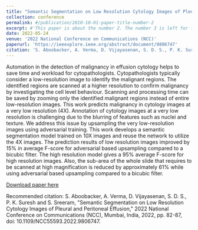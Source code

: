 ```yaml
---
title: "Semantic Segmentation on Low Resolution Cytology Images of Pleural and Peritoneal Effusion"
collection: conference
permalink: #/publication/2010-10-01-paper-title-number-2
excerpt: #'This paper is about the number 2. The number 3 is left for future work.'
date: 2022-05-24
venue: '2022 National Conference on Communications (NCC)'
paperurl: 'https://ieeexplore.ieee.org/abstract/document/9806747'
citation: 'S. Aboobacker, A. Verma, D. Vijayasenan, S. D. S., P. K. Suresh and S. Sreeram, "Semantic Segmentation on Low Resolution Cytology Images of Pleural and Peritoneal Effusion," 2022 National Conference on Communications (NCC), Mumbai, India, 2022, pp. 82-87, doi: 10.1109/NCC55593.2022.9806747.'
---
```

Automation in the detection of malignancy in effusion cytology helps to save time and workload for cytopathologists. Cytopathologists typically consider a low-resolution image to identify the malignant regions. The identified regions are scanned at a higher resolution to confirm malignancy by investigating the cell level behaviour. Scanning and processing time can be saved by zooming only the identified malignant regions instead of entire low-resolution images. This work predicts malignancy in cytology images at a very low resolution (4X). Annotation of cytology images at a very low resolution is challenging due to the blurring of features such as nuclei and texture. We address this issue by upsampling the very low-resolution images using adversarial training. This work develops a semantic segmentation model trained on 10X images and reuse the network to utilize the 4X images. The prediction results of low resolution images improved by 15% in average F-score for adversarial based upsampling compared to a bicubic filter. The high resolution model gives a 95% average F-score for high resolution images. Also, the sub-area of the whole slide that requires to be scanned at high magnification is reduced by approximately 61% while using adversarial based upsampling compared to a bicubic filter.

[Download paper here](https://ieeexplore.ieee.org/abstract/document/9806747)

Recommended citation: S. Aboobacker, A. Verma, D. Vijayasenan, S. D. S., P. K. Suresh and S. Sreeram, "Semantic Segmentation on Low Resolution Cytology Images of Pleural and Peritoneal Effusion," 2022 National Conference on Communications (NCC), Mumbai, India, 2022, pp. 82-87, doi: 10.1109/NCC55593.2022.9806747.

